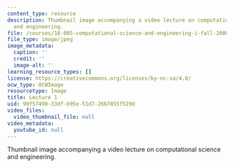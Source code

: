 ```yaml
---
content_type: resource
description: Thumbnail image accompanying a video lecture on computational science
  and engineering.
file: /courses/18-085-computational-science-and-engineering-i-fall-2008/99f5749033dfb95e51d726b7855f529d_1.jpg
file_type: image/jpeg
image_metadata:
  caption: ''
  credit: ''
  image-alt: ''
learning_resource_types: []
license: https://creativecommons.org/licenses/by-nc-sa/4.0/
ocw_type: OCWImage
resourcetype: Image
title: Lecture 1
uid: 99f57490-33df-b95e-51d7-26b7855f529d
video_files:
  video_thumbnail_file: null
video_metadata:
  youtube_id: null
---
```

Thumbnail image accompanying a video lecture on computational science and engineering.
